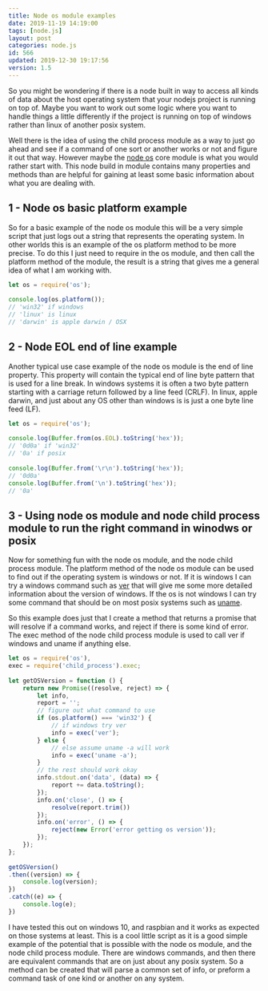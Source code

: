 ```yaml
---
title: Node os module examples
date: 2019-11-19 14:19:00
tags: [node.js]
layout: post
categories: node.js
id: 566
updated: 2019-12-30 19:17:56
version: 1.5
---
```


So you might be wondering if there is a node built in way to access all kinds of data about the host operating system that your nodejs project is running on top of. Maybe you want to work out some logic where you want to handle things a little differently if the project is running on top of windows rather than linux of another posix system. 

Well there is the idea of using the child process module as a way to just go ahead and see if a command of one sort or another works or not and figure it out that way. However maybe the [node os](https://nodejs.org/api/os.html) core module is what you would rather start with. This node build in module contains many properties and methods than are helpful for gaining at least some basic information about what you are dealing with. 
<!-- more -->


## 1 - Node os basic platform example

So for a basic example of the node os module this will be a very simple script that just logs out a string that represents the operating system. In other worlds this is an example of the os platform method to be more precise. To do this I just need to require in the os module, and then call the platform method of the module, the result is a string that gives me a general idea of what I am working with.

```js
let os = require('os');
 
console.log(os.platform());
// 'win32' if windows
// 'linux' is linux
// 'darwin' is apple darwin / OSX
```

## 2 - Node EOL end of line example

Another typical use case example of the node os module is the end of line property. This property will contain the typical end of line byte pattern that is used for a line break. In windows systems it is often a two byte pattern starting with a carriage return followed by a line feed \(CRLF\). In linux, apple darwin, and just about any OS other than windows is is just a one byte line feed \(LF\).

```js
let os = require('os');
 
console.log(Buffer.from(os.EOL).toString('hex'));
// '0d0a' if 'win32'
// '0a' if posix
 
console.log(Buffer.from('\r\n').toString('hex'));
// '0d0a'
console.log(Buffer.from('\n').toString('hex'));
// '0a'
```

## 3 - Using node os module and node child process module to run the right command in winodws or posix

Now for something fun with the node os module, and the node child process module. The platform method of the node os module can be used to find out if the operating system is windows or not. If it is windows I can try a windows command such as [ver](https://docs.microsoft.com/en-us/windows-server/administration/windows-commands/ver) that will give me some more detailed information about the version of windows. If the os is not windows I can try some command that should be on most posix systems such as [uname](https://en.wikipedia.org/wiki/Uname).

So this example does just that I create a method that returns a promise that will resolve if a command works, and reject if there is some kind of error. The exec method of the node child process module is used to call ver if windows and uname if anything else.

```js
let os = require('os'),
exec = require('child_process').exec;
 
let getOSVersion = function () {
    return new Promise((resolve, reject) => {
        let info,
        report = '';
        // figure out what command to use
        if (os.platform() === 'win32') {
            // if windows try ver
            info = exec('ver');
        } else {
            // else assume uname -a will work
            info = exec('uname -a');
        }
        // the rest should work okay
        info.stdout.on('data', (data) => {
            report += data.toString();
        });
        info.on('close', () => {
            resolve(report.trim())
        });
        info.on('error', () => {
            reject(new Error('error getting os version'));
        });
    });
};
 
getOSVersion()
.then((version) => {
    console.log(version);
})
.catch((e) => {
    console.log(e);
})
```

I have tested this out on windows 10, and raspbian and it works as expected on those systems at least. This is a cool little script as it is a good simple example of the potential that is possible with the node os module, and the node child process module. There are windows commands, and then there are equivalent commands that are on just about any posix system. So a method can be created that will parse a common set of info, or preform a command task of one kind or another on any system.